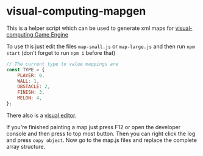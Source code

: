 # visual-computing-mapgen

This is a helper script which can be used to generate xml maps for [visual-computing Game Engine](https://github.com/TKSpectro/visual-computing-22)

To use this just edit the files `map-small.js` or `map-large.js` and then run `npm start` (don't forget to run `npm i` before that)

```js
// The current type to value mappings are
const TYPE = {
    PLAYER: 0,
    WALL: 1,
    OBSTACLE: 2,
    FINISH: 3,
    MELON: 4,
};
```

There also is a [visual editor](https://codepen.io/tkspectro/pen/YzJxNvY).

If you're finished painting a map just press F12 or open the developer console and then press to top most button. Then you can right click the log and press `copy object`. Now go to the map.js files and replace the complete array structure.
